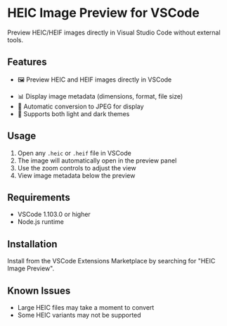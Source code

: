 # HEIC Image Preview for VSCode

Preview HEIC/HEIF images directly in Visual Studio Code without external tools.

## Features

- 🖼️ Preview HEIC and HEIF images directly in VSCode
<!-- - 🔍 Zoom controls (zoom in, zoom out, reset, fit to window) -->
- 📊 Display image metadata (dimensions, format, file size)
- 🎨 Automatic conversion to JPEG for display
- 🌙 Supports both light and dark themes

## Usage

1. Open any `.heic` or `.heif` file in VSCode
2. The image will automatically open in the preview panel
3. Use the zoom controls to adjust the view
4. View image metadata below the preview

## Requirements

- VSCode 1.103.0 or higher
- Node.js runtime

## Installation

Install from the VSCode Extensions Marketplace by searching for "HEIC Image Preview".

## Known Issues

- Large HEIC files may take a moment to convert
- Some HEIC variants may not be supported

<!-- ## Release Notes

### 1.0.0

Initial release with basic HEIC preview functionality. -->
